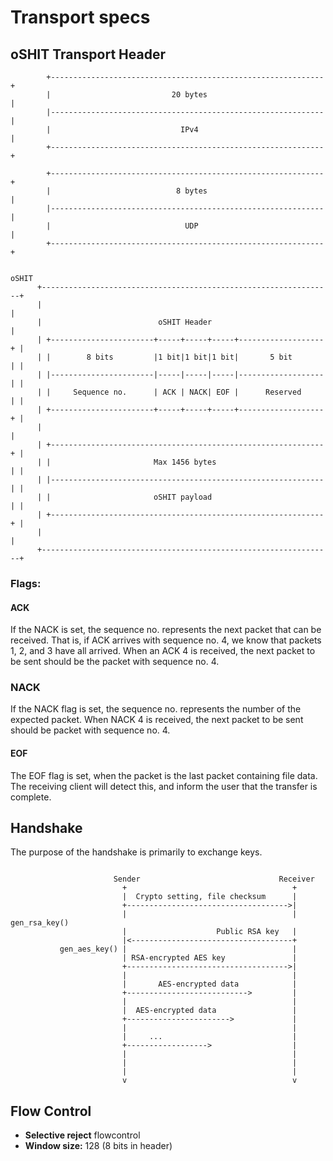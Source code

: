 # Transport specs

## oSHIT Transport Header

```asciiflow
        +-------------------------------------------------------------+
        |                           20 bytes                          |
        |-------------------------------------------------------------|
        |                             IPv4                            |
        +-------------------------------------------------------------+

        +-------------------------------------------------------------+
        |                            8 bytes                          |
        |-------------------------------------------------------------|
        |                              UDP                            |
        +-------------------------------------------------------------+

																    oSHIT
      +-----------------------------------------------------------------+
      |                                                                 |
      |                          oSHIT Header                           |
      | +-----------------------+-----+-----+-----+-------------------+ |
      | |        8 bits         |1 bit|1 bit|1 bit|       5 bit       | |
      | |-----------------------|-----|-----|-----|-------------------| |
      | |     Sequence no.      | ACK | NACK| EOF |      Reserved     | |
      | +-----------------------+-----+-----+-----+-------------------+ |
      |                                                                 |
      | +-------------------------------------------------------------+ |
      | |                       Max 1456 bytes                        | |
      | |-------------------------------------------------------------| |
      | |                       oSHIT payload                         | |
      | +-------------------------------------------------------------+ |
      |                                                                 |
      +-----------------------------------------------------------------+
```

### Flags:

#### ACK
If the NACK is set, the sequence no. represents the next packet that can be received.
That is, if ACK arrives with sequence no. 4, we know that packets 1, 2, and 3 have all arrived.
When an ACK 4 is received, the next packet to be sent should be the packet with sequence no. 4.

### NACK
If the NACK flag is set, the sequence no. represents the number of the expected packet. 
When NACK 4 is received, the next packet to be sent should be packet with sequence no. 4.

#### EOF
The EOF flag is set, when the packet is the last packet containing file data.
The receiving client will detect this, and inform the user that the transfer is complete.


## Handshake
The purpose of the handshake is primarily to exchange keys.

```asciiflow

                       Sender                               Receiver
                         +                                     +
                         |  Crypto setting, file checksum      |
                         +------------------------------------>|
                         |                                     | gen_rsa_key()
                         |                    Public RSA key   |
                         |<------------------------------------+
           gen_aes_key() |                                     |
                         | RSA-encrypted AES key               |
                         +------------------------------------>|
                         |                                     |
                         |       AES-encrypted data            |
                         +--------------------------->         |
                         |                                     |
                         |  AES-encrypted data                 |
                         +----------------------->             |
                         |                                     |
                         |     ...                             |
                         +------------------>                  |
                         |                                     |
                         |                                     |
                         |                                     |
                         v                                     v
```



## Flow Control

- **Selective reject** flowcontrol
- **Window size:** 128 (8 bits in header)

